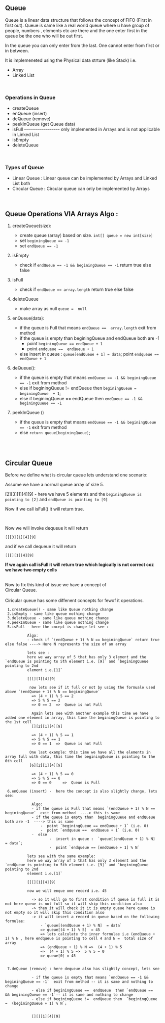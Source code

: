 <h2> Queue </h2>

Queue is a linear data structure that follows the concept of FIFO (First in first out).
Queue is same like a real world queue where u have group of people, numbers , elements etc are there and the  one enter first in the queue be the one who will
be out first. 

In the queue you can only enter from the last. One cannot enter from first or in between.

It is implemeneted using the Physical data strture (like Stack) i.e.

- Array
- Linked List


<br>
<h3> Operations in Queue </h3>

- createQueue
- enQueue (insert)
- deQueue (remove)
- peekInQueue (get Queue data)
- isFull  ------------------ only implemented in Arrays and is not applicable in Linked List
- isEmpty
- deleteQueue



<br>
<h3> Types of Queue </h3>

- Linear Queue : Linear queue can be implemented by Arrays and Linked List both
- Circular Queue : Circular queue can only be implemented by Arrays

<br>
<h2>Queue Operations VIA Arrays Algo :</h2>


1. createQueue(size):
    - create queue (array) based on size. `int[] queue = new int[size]`
    - set `beginingQueue == -1`
    - set `endQueue == -1`
    
 
 2. isEmpty
    - check if `endQueue == -1 && beginingQueue == -1` return true else false
 
 
 3. isFull
    - check if `endQueue == array.length` return true else false
    
 4. deleteQueue
    - make array as null  `queue =  null`
          
                                                         
 5. enQueue(data):
    - if the queue is Full that means `endQueue ==  array.length`  exit from method
    - if the queue is empty than  beginingQueue and endQueue both are -1 
         -  point `beginingQueue == endQueue + 1` 
         -  point `endqueue ==  endQueue + 1` 
    -  else
         insert in queue :  `queue[endQueue + 1] = data`;
         point `endqueue == endQueue + 1` 
                        

 6. deQueue():
    - if the queue is empty that means `endQueue == -1 && beginingQueue == -1`  exit from method
    - else if beginingQueue !=  endQueue then  `beginingQueue =  beginingQueue  + 1`;
    - else if beginingQueue ==  endQueue  then `endQueue == -1 && beginingQueue == -1`
 
 7. peekInQueue ()
    - if the queue is empty that means `endQueue == -1 && beginingQueue == -1`  exit from method
    - else  `return queue[beginingQueue]`;
 
 
 
 <br><br>
 <h2>Circular Queue</h2>
 Before we define what is circular queue  lets understand one scenario:
 
 Assume we have a normal queue array of size 5. 
 
 [2][3][1][4][9] - here we have 5 elements and the  `beginingQueue is pointing to [2]` and  `endQueue is pointing to [9]` 
                   
 Now if we call isFull() it will return true.
 
 <br>
 <p>Now we will invoke dequeue  it will return  
    
    [][3][1][4][9] 
    
 and if we call dequeue it will return  
 
    [][][1][4][9] 
 <b>If we again call isFull it will return true which logically is not correct coz we have two empty cells</b></p>
 
 <br>
 Now to fix this kind of issue we have a concept of <br>Circular Queue.</br>
 
 <br>
 Ciricular queue has some diffenent concepts for fewof it operations.

     1.createQueue() - same like Queue nothing change
     2.isEmpty - same like queue nothing change
     3.deleteQueue - same like queue nothing change
     4.peekInQueue - same like queue nothing change
     5.isFull - here the cncept is change let see :
              
              Algo:
              - check if `(endQueue + 1) % N == beginingQueue` return true else false ----> Here N represents the size of an array      
         
              lets see : 
              here we way array of 5 that has only 3 element and the `endQueue is pointing to 5th element i.e. [9]` and `beginingQueue pointing to 2nd        
              element i.e.[1]`
          
              [][][1][4][9] 

               now lets see if it full or not by using the formuale used above `(endQueue + 1) % N == beginingQueue`
                => (4 + 1) % 5 == 2
                => 5 % 5 == 2
                => 0 == 2  =>  Queue is not Full 
                
                Again lets see with another example this time we have added one element in array, this time the beginingQueue is pointing to the 1st cell
                [][2][1][4][9] 
                
                => (4 + 1) % 5 == 1
                => 5 % 5 == 1
                => 0 == 1  =>  Queue is not Full 
                
               One last example: this time we have all the elements in array full with data, this time the beginingQueue is pointing to the 0th cell
               [6][2][1][4][9]
               
                => (4 + 1) % 5 == 0
                => 5 % 5 == 0
                => 0 == 0     =>  Queue is Full 

     6.enQueue (insert) -  here the concept is also slightly change, lets see:
     
                Algo:
                - if the queue is Full that means `(endQueue + 1) % N == beginingQueue`  exit from method  ----> this is same
                - if the queue is empty than  beginingQueue and endQueue both are -1  ----> this is same
                    -  point `beginingQueue == endQueue + 1` (i.e. 0)
                    -  point `endqueue ==  endQueue + 1` (i.e. 0)
                -  else
                        -  insert in queue :  `queue[(endQueue + 1) % N]  = data`;
                        -  point `endqueue == [endQueue + 1] % N` 
     
              lets see with the same example: 
              here we way array of 5 that has only 3 element and the `endQueue is pointing to 5th element i.e. [9]` and `beginingQueue pointing to 2nd        
              element i.e.[1]`
          
              [][][1][4][9]
              
              now we will enque one record i.e. 45
              
                -> so it will go to first condition if queue is full it is not here queue is not full so it will skip this condition also 
                -> then it will check it it is empty queue here queue is not empty so it will skip this condition also
                -> it will insert a record in queue based on the following formulae:
                    - `queue[(endQueue + 1) % N]  = data`
                    => queue[(4 + 1) % 5]  = 45
                    => lets calculate the inner formulae i.e (endQueue + 1) % N , here endqueue is pointing to cell 4 and N =  total size of array
                    => (endQueue + 1) % N =>  (4 + 1) % 5
                    =>  (4 + 1) % 5 =>  5 % 5 = 0
                    => queue[0] = 45
     
     
     7.deQueue (remove) : here dequeue also has slightly concept, lets see
     
                - if the queue is empty that means `endQueue == -1 && beginingQueue == -1`  exit from method -- it is same and nothing to change
                - else if beginingQueue ==  endQueue  then `endQueue ==  && beginingQueue == -1`-- it is same and nothing to change
                - else if beginingQueue !=  endQueue then  `beginingQueue =  (beginingQueue + 1) % N`;
                

                [][][1][4][9]
 
 
